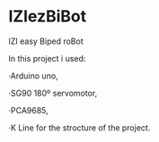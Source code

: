 # IZIezBiBot
IZI easy Biped roBot

In this project i used:

·Arduino uno,

·SG90 180º servomotor,

·PCA9685,

·K Line for the strocture of the project.
